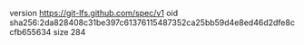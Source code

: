 version https://git-lfs.github.com/spec/v1
oid sha256:2da828408c31be397c61376115487352ca25bb59d4e8ed46d2dfe8ccfb655634
size 284
